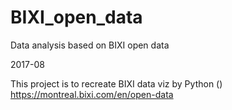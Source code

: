# BIXI_open_data
Data analysis based on BIXI open data

2017-08

This project is to recreate BIXI data viz by Python ()
https://montreal.bixi.com/en/open-data
